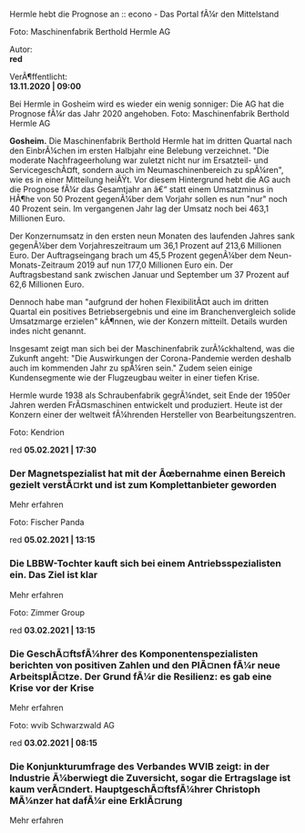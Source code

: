   Hermle hebt die Prognose an :: econo - Das Portal fÃ¼r den Mittelstand                      

Foto: Maschinenfabrik Berthold Hermle AG

Autor:  
**red**

VerÃ¶ffentlicht:  
**13.11.2020 | 09:00**

Bei Hermle in Gosheim wird es wieder ein wenig sonniger: Die AG hat die Prognose fÃ¼r das Jahr 2020 angehoben. Foto: Maschinenfabrik Berthold Hermle AG

**Gosheim.** Die Maschinenfabrik Berthold Hermle hat im dritten Quartal nach den EinbrÃ¼chen im ersten Halbjahr eine Belebung verzeichnet. "Die moderate Nachfrageerholung war zuletzt nicht nur im Ersatzteil- und ServicegeschÃ¤ft, sondern auch im Neumaschinenbereich zu spÃ¼ren", wie es in einer Mitteilung heiÃŸt. Vor diesem Hintergrund hebt die AG auch die Prognose fÃ¼r das Gesamtjahr an â€“ statt einem Umsatzminus in HÃ¶he von 50 Prozent gegenÃ¼ber dem Vorjahr sollen es nun "nur" noch 40 Prozent sein. Im vergangenen Jahr lag der Umsatz noch bei 463,1 Millionen Euro.  
  
Der Konzernumsatz in den ersten neun Monaten des laufenden Jahres sank gegenÃ¼ber dem Vorjahreszeitraum um 36,1 Prozent auf 213,6 Millionen Euro. Der Auftragseingang brach um 45,5 Prozent gegenÃ¼ber dem Neun-Monats-Zeitraum 2019 auf nun 177,0 Millionen Euro ein. Der Auftragsbestand sank zwischen Januar und September um 37 Prozent auf 62,6 Millionen Euro.  
  
Dennoch habe man "aufgrund der hohen FlexibilitÃ¤t auch im dritten Quartal ein positives Betriebsergebnis und eine im Branchenvergleich solide Umsatzmarge erzielen" kÃ¶nnen, wie der Konzern mitteilt. Details wurden indes nicht genannt.  
  
Insgesamt zeigt man sich bei der Maschinenfabrik zurÃ¼ckhaltend, was die Zukunft angeht: "Die Auswirkungen der Corona-Pandemie werden deshalb auch im kommenden Jahr zu spÃ¼ren sein." Zudem seien einige Kundensegmente wie der Flugzeugbau weiter in einer tiefen Krise.  
  
Hermle wurde 1938 als Schraubenfabrik gegrÃ¼ndet, seit Ende der 1950er Jahren werden FrÃ¤smaschinen entwickelt und produziert. Heute ist der Konzern einer der weltweit fÃ¼hrenden Hersteller von Bearbeitungszentren.  
  
  

<a href="https://facebook.com/sharer.php?u=https%3A%2F%2Fwww.econo.de%2Faktuelles%2Fartikel%2Fhermle-hebt-die-prognose-an-8290%2F" target="\_blank"></a>

<a href="https://twitter.com/intent/tweet?url=https%3A%2F%2Fwww.econo.de%2Faktuelles%2Fartikel%2Fhermle-hebt-die-prognose-an-8290%2F" target="\_blank"></a>

<a href="http://www.linkedin.com/shareArticle?mini=true&amp;url=https%3A%2F%2Fwww.econo.de%2Faktuelles%2Fartikel%2Fhermle-hebt-die-prognose-an-8290%2F" target="\_blank"></a>

<a href="https://www.xing-share.com/app/user?op=share;sc\_p=xing-share;url=https%3A%2F%2Fwww.econo.de%2Faktuelles%2Fartikel%2Fhermle-hebt-die-prognose-an-8290%2F" target="\_blank"></a>

Foto: Kendrion

red **05.02.2021 | 17:30**

### Der Magnetspezialist hat mit der Ãœbernahme einen Bereich gezielt verstÃ¤rkt und ist zum Komplettanbieter geworden

Mehr erfahren

Foto: Fischer Panda

red **05.02.2021 | 13:15**

### Die LBBW-Tochter kauft sich bei einem Antriebsspezialisten ein. Das Ziel ist klar

Mehr erfahren

Foto: Zimmer Group

red **03.02.2021 | 13:15**

### Die GeschÃ¤ftsfÃ¼hrer des Komponentenspezialisten berichten von positiven Zahlen und den PlÃ¤nen fÃ¼r neue ArbeitsplÃ¤tze. Der Grund fÃ¼r die Resilienz: es gab eine Krise vor der Krise

Mehr erfahren

Foto: wvib Schwarzwald AG

red **03.02.2021 | 08:15**

### Die Konjunkturumfrage des Verbandes WVIB zeigt: in der Industrie Ã¼berwiegt die Zuversicht, sogar die Ertragslage ist kaum verÃ¤ndert. HauptgeschÃ¤ftsfÃ¼hrer Christoph MÃ¼nzer hat dafÃ¼r eine ErklÃ¤rung

Mehr erfahren